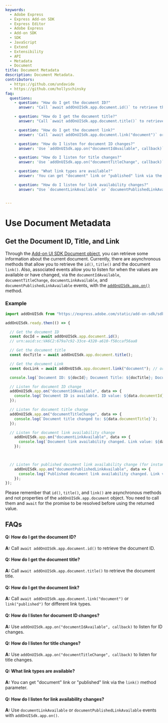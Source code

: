 ```yaml
---
keywords:
  - Adobe Express
  - Express Add-on SDK
  - Express Editor
  - Adobe Express
  - Add-on SDK
  - SDK
  - JavaScript
  - Extend
  - Extensibility
  - API
  - Metadata
  - Document
title: Document Metadata
description: Document Metadata.
contributors:
  - https://github.com/undavide
  - https://github.com/hollyschinsky
faq:
  questions:
    - question: "How do I get the document ID?"
      answer: "Call `await addOnUISdk.app.document.id()` to retrieve the document ID."

    - question: "How do I get the document title?"
      answer: "Call `await addOnUISdk.app.document.title()` to retrieve the document title."

    - question: "How do I get the document link?"
      answer: 'Call `await addOnUISdk.app.document.link("document")` or `link("published")` for different link types.'

    - question: "How do I listen for document ID changes?"
      answer: 'Use `addOnUISdk.app.on("documentIdAvailable", callback)` to listen for ID changes.'

    - question: "How do I listen for title changes?"
      answer: 'Use `addOnUISdk.app.on("documentTitleChange", callback)` to listen for title changes.'

    - question: "What link types are available?"
      answer: 'You can get "document" link or "published" link via the `link()` method parameter.'

    - question: "How do I listen for link availability changes?"
      answer: "Use `documentLinkAvailable` or `documentPublishedLinkAvailable` events with `addOnUISdk.app.on()`."


---
```


# Use Document Metadata

## Get the Document ID, Title, and Link

Through the [Add-on UI SDK Document object](../../../references/addonsdk/app-document.md), you can retrieve some information about the current document. Currently, there are asynchronous methods that allow you to retrieve the `id()`, `title()` and the document `link()`. Also, associated events allow you to listen for when the values are available or have changed, via the `documentIdAvailable`, `documentTitleChange`, `documentLinkAvailable`, and `documentPublishedLinkAvailable` events, with the [`addOnUISdk.app.on()`](../../../references/addonsdk/addonsdk-app.md#on) method.



### Example

```js
import addOnUISdk from "https://express.adobe.com/static/add-on-sdk/sdk.js";

addOnUISdk.ready.then(() => {

  // Get the document ID
  const docId = await addOnUISdk.app.document.id();
  // urn:aaid:sc:VA6C2:679a7c92-33ce-4320-a610-f58ccaf56aa8

  // Get the document title
  const docTitle = await addOnUISdk.app.document.title();

  // Get the document Link
  const docLink = await addOnUISdk.app.document.link("document"); // or "published"

  console.log(`Document ID: ${docId}; Document Title: ${docTitle}; Document Link: ${docLink}`);

  // Listen for document ID change
  addOnUISdk.app.on("documentIdAvailable", data => {
    console.log(`Document ID is available. ID value: ${data.documentId}`);
  });

  // Listen for document title change
  addOnUISdk.app.on("documentTitleChange", data => {
    console.log(`Document title changed to: ${data.documentTitle}`);
  });

  // Listen for document link availability change
    addOnUISdk.app.on("documentLinkAvailable", data => {
      console.log(`Document link availability changed. Link value: ${data.documentLink}`);
    });

    

  // Listen for published document link availability change (for instance, via the "Publish to Web" option in Adobe Express).
    addOnUISdk.app.on("documentPublishedLinkAvailable", data => {
      console.log(`Published document link availability changed. Link value: ${data.documentPublishedLink}`);
    });
});
```

<InlineAlert slots="text" variant="warning"/>

Please remember that `id()`, `title()`, and `link()` are asynchronous methods and not properties of the `addOnUISdk.app.document` object. You need to call them and `await` for the promise to be resolved before using the returned value.

## FAQs

#### Q: How do I get the document ID?

**A:** Call `await addOnUISdk.app.document.id()` to retrieve the document ID.

#### Q: How do I get the document title?

**A:** Call `await addOnUISdk.app.document.title()` to retrieve the document title.

#### Q: How do I get the document link?

**A:** Call `await addOnUISdk.app.document.link("document")` or `link("published")` for different link types.

#### Q: How do I listen for document ID changes?

**A:** Use `addOnUISdk.app.on("documentIdAvailable", callback)` to listen for ID changes.

#### Q: How do I listen for title changes?

**A:** Use `addOnUISdk.app.on("documentTitleChange", callback)` to listen for title changes.

#### Q: What link types are available?

**A:** You can get "document" link or "published" link via the `link()` method parameter.

#### Q: How do I listen for link availability changes?

**A:** Use `documentLinkAvailable` or `documentPublishedLinkAvailable` events with `addOnUISdk.app.on()`.


